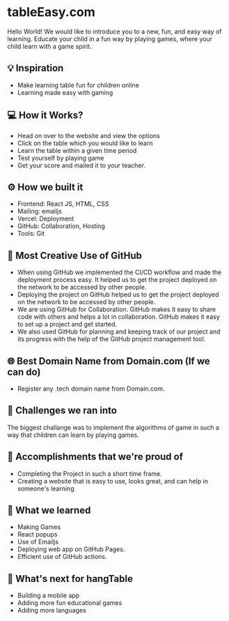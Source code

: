 # tableEasy.com

Hello World! We would like to introduce you to a new, fun, and easy way of learning. Educate your child in a fun way by playing games, where your child learn with a game spirit.

## 💡 Inspiration

- Make learning table fun for children online
- Learning made easy with gaming

## 💻 How it Works?

- Head on over to the website and view the options
- Click on the table which you would like to learn
- Learn the table within a given time period
- Test yourself by playing game
- Get your score and mailed it to your teacher.

## ⚙️ How we built it

- Frontend: React JS, HTML, CSS
- Mailing: emailjs
- Vercel: Deployment
- GitHub: Collaboration, Hosting 
- Tools: Git

## 🤝 Most Creative Use of GitHub

- When using GitHub we implemented the CI/CD workflow and made the deployment process easy. It helped us to get the project deployed on the network to be accessed by other people.
- Deploying the project on GitHub helped us to get the project deployed on the network to be accessed by other people.
- We are using GitHub for Collaboration. GitHub makes it easy to share code with others and helps a lot in collaboration. GitHub makes it easy to set up a project and get started.
- We also used GitHub for planning and keeping track of our project and its progress with the help of the GitHub project management tool.

## 🌐 Best Domain Name from Domain.com (If we can do)

- Register any .tech domain name from Domain.com.


## 🧠 Challenges we ran into

The biggest challange was to implement the algorithms of game in such a way that children can learn by playing games.

## 🏅 Accomplishments that we're proud of

- Completing the Project in such a short time frame.
- Creating a website that is easy to use, looks great, and can help in someone's learning

## 📖 What we learned

- Making Games
- React popups
- Use of Emailjs
- Deploying web app on GitHub Pages.
- Efficient use of GitHub actions.

## 🚀 What's next for hangTable

- Building a mobile app
- Adding more fun educational games
- Adding more languages
